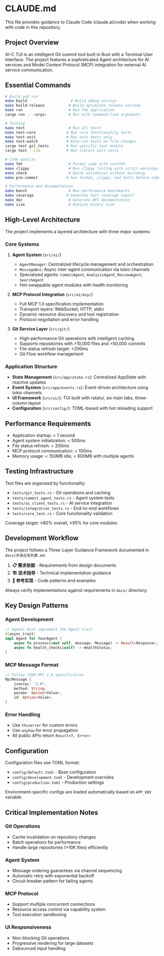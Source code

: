 # CLAUDE.md

This file provides guidance to Claude Code (claude.ai/code) when working with code in this repository.

## Project Overview

AI-C TUI is an intelligent Git commit tool built in Rust with a Terminal User Interface. The project features a sophisticated Agent architecture for AI services and Model Context Protocol (MCP) integration for external AI service communication.

## Essential Commands

```bash
# Build and run
make build                    # Build debug version
make build-release           # Build optimized release version
make run                     # Run the application
cargo run -- <args>          # Run with command-line arguments

# Testing
make test                    # Run all tests
make test-core              # Run core functionality tests
make test-unit              # Run unit tests only
make test-watch             # Auto-run tests on file changes
cargo test git_tests        # Run specific test module
cargo test --lib            # Run library unit tests

# Code quality
make fmt                     # Format code with rustfmt
make clippy                  # Run clippy linting with strict warnings
make check                   # Quick validation without building
make pre-commit             # Run format, clippy, and tests before committing

# Performance and documentation
make bench                   # Run performance benchmarks
make coverage               # Generate test coverage report
make doc                     # Generate API documentation
make size                    # Analyze binary size
```

## High-Level Architecture

The project implements a layered architecture with three major systems:

### Core Systems

1. **Agent System** (`src/ai/`)
   - `AgentManager`: Centralized lifecycle management and orchestration
   - `MessageBus`: Async inter-agent communication via tokio channels
   - Specialized agents: `CommitAgent`, `AnalysisAgent`, `ReviewAgent`, `SearchAgent`
   - Hot-swappable agent modules with health monitoring

2. **MCP Protocol Integration** (`src/ai/mcp/`)
   - Full MCP 1.0 specification implementation
   - Transport layers: WebSocket, HTTP, stdio
   - Dynamic resource discovery and tool registration
   - Protocol negotiation and error handling

3. **Git Service Layer** (`src/git/`)
   - High-performance Git operations with intelligent caching
   - Supports repositories with >10,000 files and >50,000 commits
   - File status refresh target: <200ms
   - Git Flow workflow management

### Application Structure

- **State Management** (`src/app/state.rs`): Centralized AppState with reactive updates
- **Event System** (`src/app/events.rs`): Event-driven architecture using tokio channels
- **UI Framework** (`src/ui/`): TUI built with ratatui, six main tabs, three-column layout
- **Configuration** (`src/config/`): TOML-based with hot reloading support

## Performance Requirements

- Application startup: < 1 second
- Agent system initialization: < 500ms
- File status refresh: < 200ms
- MCP protocol communication: < 100ms
- Memory usage: < 150MB idle, < 600MB with multiple agents

## Testing Infrastructure

Test files are organized by functionality:
- `tests/git_tests.rs` - Git operations and caching
- `tests/commit_agent_tests.rs` - Agent system tests
- `tests/ai_client_tests.rs` - AI service integration
- `tests/integration_tests.rs` - End-to-end workflows
- `tests/core_test.rs` - Core functionality validation

Coverage target: ≥80% overall, ≥95% for core modules

## Development Workflow

The project follows a Three-Layer Guidance Framework documented in `docs/开发任务列表.md`:

1. **📋 需求依据** - Requirements from design documents
2. **🏗️ 技术指导** - Technical implementation guidance
3. **🔗 参考实现** - Code patterns and examples

Always verify implementations against requirements in `docs/` directory.

## Key Design Patterns

### Agent Development
```rust
// Agents must implement the Agent trait
#[async_trait]
impl Agent for YourAgent {
    async fn process(&mut self, message: Message) -> Result<Response>;
    async fn health_check(&self) -> HealthStatus;
}
```

### MCP Message Format
```rust
// Follow JSON-RPC 2.0 specification
MpcMessage {
    jsonrpc: "2.0",
    method: String,
    params: Option<Value>,
    id: Option<Value>,
}
```

### Error Handling
- Use `thiserror` for custom errors
- Use `anyhow` for error propagation
- All public APIs return `Result<T, Error>`

## Configuration

Configuration files use TOML format:
- `config/default.toml` - Base configuration
- `config/development.toml` - Development overrides
- `config/production.toml` - Production settings

Environment-specific configs are loaded automatically based on `APP_ENV` variable.

## Critical Implementation Notes

### Git Operations
- Cache invalidation on repository changes
- Batch operations for performance
- Handle large repositories (>10K files) efficiently

### Agent System
- Message ordering guarantees via channel sequencing
- Automatic retry with exponential backoff
- Circuit breaker pattern for failing agents

### MCP Protocol
- Support multiple concurrent connections
- Resource access control via capability system
- Tool execution sandboxing

### UI Responsiveness
- Non-blocking Git operations
- Progressive rendering for large datasets
- Debounced input handling